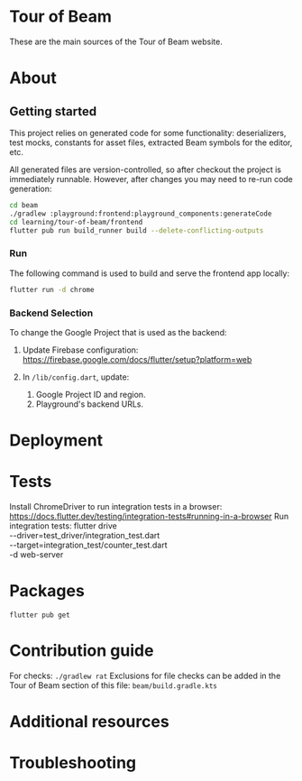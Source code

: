 <!--
     Licensed to the Apache Software Foundation (ASF) under one
     or more contributor license agreements.  See the NOTICE file
     distributed with this work for additional information
     regarding copyright ownership.  The ASF licenses this file
     to you under the Apache License, Version 2.0 (the
     "License"); you may not use this file except in compliance
     with the License.  You may obtain a copy of the License at

       http://www.apache.org/licenses/LICENSE-2.0

     Unless required by applicable law or agreed to in writing,
     software distributed under the License is distributed on an
     "AS IS" BASIS, WITHOUT WARRANTIES OR CONDITIONS OF ANY
     KIND, either express or implied.  See the License for the
     specific language governing permissions and limitations
     under the License.
 -->

# Tour of Beam

These are the main sources of the Tour of Beam website.

# About

## Getting started

This project relies on generated code for some functionality:
deserializers, test mocks, constants for asset files,
extracted Beam symbols for the editor, etc.

All generated files are version-controlled, so after checkout the project is immediately runnable.
However, after changes you may need to re-run code generation:

```bash
cd beam
./gradlew :playground:frontend:playground_components:generateCode
cd learning/tour-of-beam/frontend
flutter pub run build_runner build --delete-conflicting-outputs
```

### Run

The following command is used to build and serve the frontend app locally:

```bash
flutter run -d chrome
```

### Backend Selection

To change the Google Project that is used as the backend:

1. Update Firebase configuration:
   https://firebase.google.com/docs/flutter/setup?platform=web

2. In `/lib/config.dart`, update:
   1. Google Project ID and region.
   2. Playground's backend URLs.

# Deployment

# Tests

Install ChromeDriver to run integration tests in a browser: https://docs.flutter.dev/testing/integration-tests#running-in-a-browser
Run integration tests:
flutter drive \
 --driver=test_driver/integration_test.dart \
 --target=integration_test/counter_test.dart \
 -d web-server

# Packages

`flutter pub get`

# Contribution guide

For checks: `./gradlew rat`
Exclusions for file checks can be added in the Tour of Beam section of this file: `beam/build.gradle.kts`

# Additional resources

# Troubleshooting
